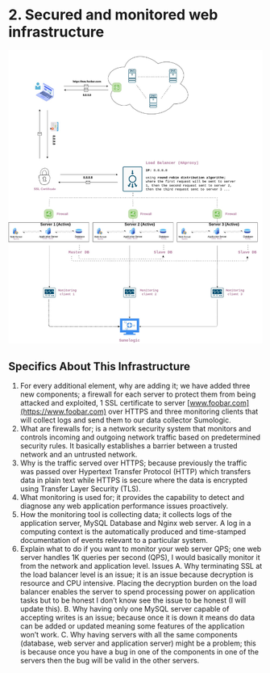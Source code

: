 # 2. Secured and monitored web infrastructure

![2-secured_and_monitored_web_infrastructure](2-secured_and_monitored_web_infrastructure.jpg)

## Specifics About This Infrastructure

1. For every additional element, why are adding it; we have added three new components; a firewall for each server to protect them from being attacked and exploited, 1 SSL certificate to server [www.foobar.com](https://www.foobar.com) over HTTPS and three monitoring clients that will collect logs and send them to our data collector Sumologic.
2. What are firewalls for; is a network security system that monitors and controls incoming and outgoing network traffic based on predetermined security rules. It basically establishes a barrier between a trusted network and an untrusted network.
3. Why is the traffic served over HTTPS; because previously the traffic was passed over Hypertext Transfer Protocol (HTTP) which transfers data in plain text while HTTPS is secure where the data is encrypted using Transfer Layer Security (TLS).
4. What monitoring is used for; it provides the capability to detect and diagnose any web application performance issues proactively.
5. How the monitoring tool is collecting data; it collects logs of the application server, MySQL Database and Nginx web server. A log in a computing context is the automatically produced and time-stamped documentation of events relevant to a particular system.
6. Explain what to do if you want to monitor your web server QPS; one web server handles 1K queries per second (QPS), I would basically monitor it from the network and application level.
Issues
A. Why terminating SSL at the load balancer level is an issue; it is an issue because
decryption is resource and CPU intensive. Placing the decryption burden on the load balancer enables the server to spend processing power on application tasks but to be honest I don’t know see the issue to be honest (I will update this).
B. Why having only one MySQL server capable of accepting writes is an issue; because once it is down it means do data can be added or updated meaning some features of the application won’t work.
C. Why having servers with all the same components (database, web server and application server) might be a problem; this is because once you have a bug in one of the components in one of the servers then the bug will be valid in the other servers.
